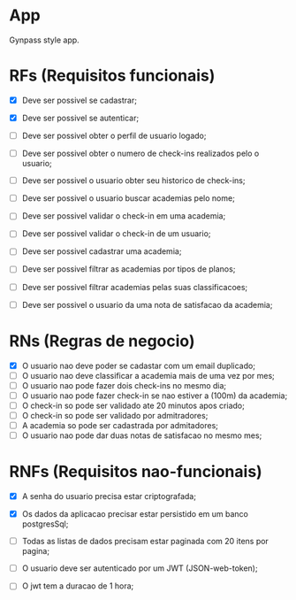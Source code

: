 # App

Gynpass style app.

# RFs (Requisitos funcionais)

- [x] Deve ser possivel se cadastrar;
- [x] Deve ser possivel se autenticar;
- [ ] Deve ser possivel obter o perfil de usuario logado;
- [ ] Deve ser possivel obter o numero de check-ins realizados pelo o usuario;
- [ ] Deve ser possivel o usuario obter seu historico de check-ins;
- [ ] Deve ser possivel o usuario buscar academias pelo nome;
- [ ] Deve ser possivel validar o check-in em uma academia;
- [ ] Deve ser possivel validar o check-in de um usuario;
- [ ] Deve ser possivel cadastrar uma academia;
- [ ] Deve ser possivel filtrar as academias por tipos de planos;
- [ ] Deve ser possivel filtrar academias pelas suas classificacoes;
- [ ] Deve ser possivel o usuario da uma nota de satisfacao da academia;


# RNs (Regras de negocio)

- [x] O usuario nao deve poder se cadastar com um email duplicado;
- [ ] O usuario nao deve classificar a academia mais de uma vez por mes;
- [ ] O usuario nao pode fazer dois check-ins no mesmo dia;
- [ ] O usuario nao pode fazer check-in se nao estiver a (100m) da academia;
- [ ] O check-in so pode ser validado ate 20 minutos apos criado;
- [ ] O check-in so pode ser validado por admitradores;
- [ ] A academia so pode ser cadastrada por  admitadores;
- [ ] O usuario nao pode dar duas notas de satisfacao no mesmo mes;

# RNFs (Requisitos nao-funcionais)

- [x] A senha do usuario precisa estar criptografada;
- [x] Os dados da aplicacao precisar estar persistido em um banco postgresSql;
- [ ] Todas as listas de dados precisam estar paginada com 20 itens por pagina;
- [ ] O usuario deve ser autenticado por um JWT (JSON-web-token);
- [ ] O jwt tem a duracao de 1 hora;

